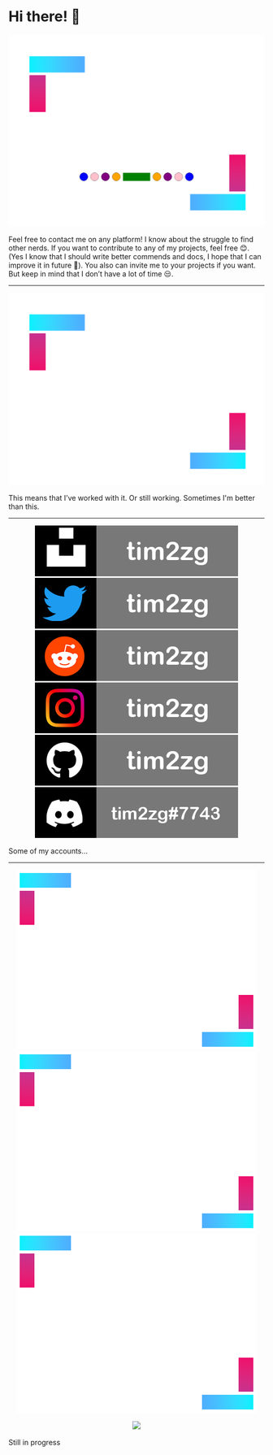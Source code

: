 # Hi there! 👋

<div align="center">
       <img src="https://github.com/tim2zg/tim2zg/raw/main/a_mini.png"/>
</div>

Feel free to contact me on any platform! I know about the struggle to find other nerds. If you want to contribute to any of my projects, feel free 😊. (Yes I know that I should write better commends and docs, I hope that I can improve it in future 🤔). You also can invite me to your projects if you want. But keep in mind that I don’t have a lot of time 😒. 

---

<div align="center">
       <img src="https://github.com/tim2zg/tim2zg/raw/main/asdf.png"/>
</div>

This means that I’ve worked with it. Or still working. Sometimes I'm better than this. 

---


<div align="center">
       <img src="https://github.com/tim2zg/tim2zg/raw/main/unsplash_mini.png"/>
       <img src="https://github.com/tim2zg/tim2zg/raw/main/twitter_mini.png"/>
       <img src="https://github.com/tim2zg/tim2zg/raw/main/reedit_mini.png"/>
       <img src="https://raw.githubusercontent.com/tim2zg/tim2zg/main/insta_mini.png"/>
       <img src="https://github.com/tim2zg/tim2zg/raw/main/github_mini.png"/>
       <img src="https://github.com/tim2zg/tim2zg/raw/main/discord_mini.png"/>
</div>


Some of my accounts...

---


<div align="center">
       <img src="https://github.com/tim2zg/tim2zg/raw/main/mini_with_text.png"/>
       <img src="https://github.com/tim2zg/tim2zg/raw/main/mini_with_text_tow.png"/>
       <img src="https://github.com/tim2zg/tim2zg/raw/main/mini_with_text_three.png"/>
</div>

<p align="center">
  <img src="http://github-readme-streak-stats.herokuapp.com?user=tim2zg&theme=dark&hide_border=true&date_format=M%20j%5B%2C%20Y%5D">
</p>

Still in progress
